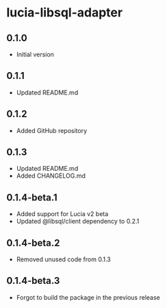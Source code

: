 # lucia-libsql-adapter

## 0.1.0
- Initial version

## 0.1.1
- Updated README.md

## 0.1.2
- Added GitHub repository

## 0.1.3
- Updated README.md
- Added CHANGELOG.md

## 0.1.4-beta.1
- Added support for Lucia v2 beta
- Updated @libsql/client dependency to 0.2.1

## 0.1.4-beta.2
- Removed unused code from 0.1.3

## 0.1.4-beta.3
- Forgot to build the package in the previous release
